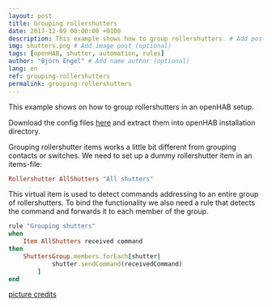 ```yaml
---
layout: post
title: Grouping rollershutters
date: 2017-12-09 00:00:00 +0100
description: This example shows how to group rollershutters. # Add post description (optional)
img: shutters.png # Add image post (optional)
tags: [openHAB, shutter, automation, rules]
author: "Björn Engel" # Add name author (optional)
lang: en
ref: grouping-rollershutters
permalink: grouping-rollershutters
---
```

This example shows on how to group rollershutters in an openHAB setup.

Download the config files [here][download-shutters] and extract them into openHAB installation directory.

Grouping rollershutter items works a little bit different from grouping contacts or switches. We need to set up a dummy rollershutter item in an items-file:

~~~ ruby
Rollershutter AllShutters "All shutters"
~~~

This virtual item is used to detect commands addressing to an entire group of rollershutters. To bind the functionality we also need a rule that detects the command and forwards it to each member of the group.

~~~ ruby
rule "Grouping shutters"
when 
	Item AllShutters received command
then
	ShuttersGroup.members.forEach[shutter|
			shutter.sendCommand(receivedCommand)
		]
end
~~~

[picture credits][piccredit]

[download-shutters]: http:github.com
[piccredit]: https://pixabay.com/de/fensterl%C3%A4den-fenster-1039996/
